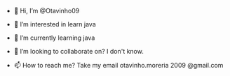 - 👋 Hi, I’m @Otavinho09
- 👀 I’m interested in learn java
- 🌱 I’m currently learning java
- 💞️ I’m looking to collaborate on? I don't know.

- 📫 How to reach me? Take my email otavinho.moreria 2009 @gmail.com

<!---
Otavinho09/Otavinho09 is a ✨ special ✨ repository because its `README.md` (this file) appears on your GitHub profile.
You can click the Preview link to take a look at your changes.
--->
